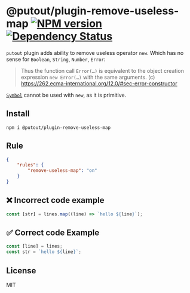 # @putout/plugin-remove-useless-map [![NPM version][NPMIMGURL]][NPMURL] [![Dependency Status][DependencyStatusIMGURL]][DependencyStatusURL]

[NPMIMGURL]: https://img.shields.io/npm/v/@putout/plugin-remove-useless-map.svg?style=flat&longCache=true
[NPMURL]: https://npmjs.org/package/@putout/plugin-remove-useless-map"npm"
[DependencyStatusURL]: https://david-dm.org/coderaiser/putout?path=packages/plugin-remove-useless-map
[DependencyStatusIMGURL]: https://david-dm.org/coderaiser/putout.svg?path=packages/plugin-remove-useless-map

`putout` plugin adds ability to remove useless operator `new`. Which has no sense for `Boolean`, `String`, `Number`, `Error`:

> Thus the function call `Error(…)` is equivalent to the object creation expression `new Error(…)` with the same arguments.
> (c) https://262.ecma-international.org/12.0/#sec-error-constructor

[`Symbol`](https://developer.mozilla.org/en-US/docs/Web/JavaScript/Reference/Global_Objects/Symbol) cannot be used with `new`, as it is primitive.

## Install

```
npm i @putout/plugin-remove-useless-map
```

## Rule

```json
{
    "rules": {
        "remove-useless-map": "on"
    }
}
```

## ❌ Incorrect code example

```js
const [str] = lines.map((line) => `hello ${line}`);
```

## ✅ Correct code Example

```js
const [line] = lines;
const str = `hello ${line}`;
```

## License

MIT
